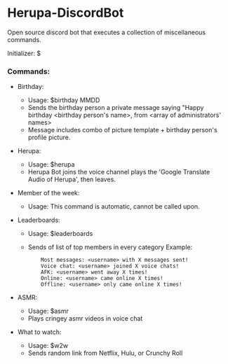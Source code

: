 # Herupa-DiscordBot
Open source discord bot that executes a collection of miscellaneous commands. 

Initializer: $

### Commands:

- Birthday:
  - Usage: $birthday MMDD 
  - Sends the birthday person a private message saying "Happy birthday <birthday person's name>, from <array of administrators' names> 
  - Message includes combo of picture template + birthday person's profile picture. 

- Herupa:
  - Usage: $herupa
  - Herupa Bot joins the voice channel plays the 'Google Translate Audio of Herupa', then leaves.
  
- Member of the week:
  - Usage: This command is automatic, cannot be called upon.
  
- Leaderboards:
  - Usage: $leaderboards
  - Sends of list of top members in every category
    Example: 
    
            Most messages: <username> with X messages sent!
            Voice chat: <username> joined X voice chats!
            AFK: <username> went away X times!
            Online: <username> came online X times!
            Offline: <username> only came online X times!
  
- ASMR:
  - Usage: $asmr
  - Plays cringey asmr videos in voice chat
  
- What to watch:
  - Usage: $w2w
  - Sends random link from Netflix, Hulu, or Crunchy Roll
